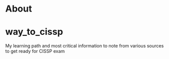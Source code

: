 # About
# way_to_cissp
My learning path and most critical information to note from various sources to get ready for CISSP exam

